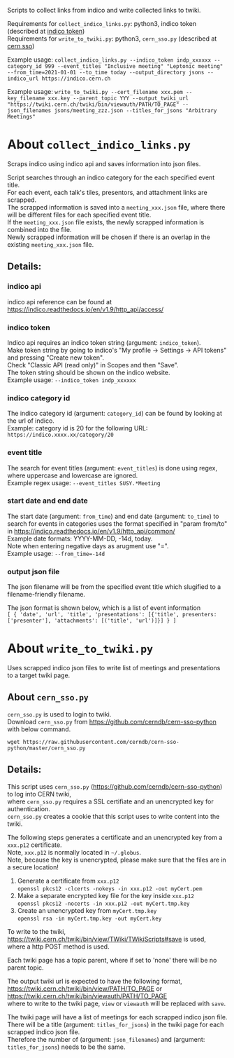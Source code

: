 Scripts to collect links from indico and write collected links to twiki.

Requirements for `collect_indico_links.py`: python3, indico token (described at [indico token](#indico-token))  
Requirements for `write_to_twiki.py`: python3, `cern_sso.py` (described at [cern sso](#cern_sso))

Example usage: `collect_indico_links.py --indico_token indp_xxxxxx --category_id 999 --event_titles "Inclusive meeting" "Leptonic meeting" --from_time=2021-01-01 --to_time today --output_directory jsons --indico_url https://indico.cern.ch`

Example usage: `write_to_twiki.py --cert_filename xxx.pem --key_filename xxx.key --parent_topic YYY --output_twiki_url "https://twiki.cern.ch/twiki/bin/viewauth/PATH/TO_PAGE" --json_filenames jsons/meeting_zzz.json --titles_for_jsons "Arbitrary Meetings"`

# About `collect_indico_links.py`

Scraps indico using indico api and saves information into json files.

Script searches through an indico category for the each specified event title.  
For each event, each talk's tiles, presentors, and attachment links are scrapped.  
The scrapped information is saved into a `meeting_xxx.json` file, where there will be different files for each specified event title.  
If the `meeting_xxx.json` file exists, the newly scrapped information is combined into the file.  
Newly scrapped information will be chosen if there is an overlap in the existing `meeting_xxx.json` file.  

## Details:

### indico api
indico api reference can be found at https://indico.readthedocs.io/en/v1.9/http_api/access/

### <a name="indico_token"></a>indico token 
Indico api requires an indico token string (argument: `indico_token`).  
Make token string by going to indico's "My profile -> Settings -> API tokens" and pressing "Create new token".  
Check "Classic API (read only)" in Scopes and then "Save".  
The token string should be shown on the indico website.  
Example usage: `--indico_token indp_xxxxxx`  

### indico category id
The indico category id (argument: `category_id`) can be found by looking at the url of indico.  
Example: category id is 20 for the following URL: `https://indico.xxxx.xx/category/20`

### event title
The search for event titles (argument: `event_titles`) is done using regex, where uppercase and lowercase are ignored.  
Example regex usage: `--event_titles SUSY.*Meeting`

### start date and end date
The start date (argument: `from_time`) and end date (argument: `to_time`) to search for events in categories uses the format specified in "param from/to" in https://indico.readthedocs.io/en/v1.9/http_api/common/  
Example date formats: YYYY-MM-DD, -14d, today.  
Note when entering negative days as arugment use "=".  
Example usage: `--from_time=-14d`  

### output json file
The json filename will be from the specified event title which slugified to a filename-friendly filename.

The json format is shown below, which is a list of event information  
`[ { 'date', 'url', 'title', 'presentations': [{'title', presenters:['presenter'], 'attachments': [('title', 'url')]}] } ]`

# About `write_to_twiki.py`

Uses scrapped indico json files to write list of meetings and presentations to a target twiki page.

##  <a name="cern_sso"></a>About `cern_sso.py`

`cern_sso.py` is used to login to twiki.  
Download `cern_sso.py` from https://github.com/cerndb/cern-sso-python with below command.  

`wget https://raw.githubusercontent.com/cerndb/cern-sso-python/master/cern_sso.py`

## Details: 

This script uses `cern_sso.py` (https://github.com/cerndb/cern-sso-python) to log into CERN twiki,  
where `cern_sso.py` requires a SSL certifiate and an unencrypted key for authentication.  
`cern_sso.py` creates a cookie that this script uses to write content into the twiki.

The following steps generates a certificate and an unencrypted key from a `xxx.p12` certificate.  
Note, `xxx.p12` is normally located in `~/.globus`.  
Note, because the key is unencrypted, please make sure that the files are in a secure location!  
1. Generate a certificate from `xxx.p12`  
`openssl pkcs12 -clcerts -nokeys -in xxx.p12 -out myCert.pem`  
2. Make a separate encrypted key file for the key inside `xxx.p12`  
`openssl pkcs12 -nocerts -in xxx.p12 -out myCert.tmp.key`  
3. Create an unencrypted key from `myCert.tmp.key`  
`openssl rsa -in myCert.tmp.key -out myCert.key`  

To write to the twiki, https://twiki.cern.ch/twiki/bin/view/TWiki/TWikiScripts#save is used,  
where a http POST method is used.

Each twiki page has a topic parent, where if set to 'none' there will be no parent topic.

The output twiki url is expected to have the following format,  
https://twiki.cern.ch/twiki/bin/view/PATH/TO_PAGE or https://twiki.cern.ch/twiki/bin/viewauth/PATH/TO_PAGE  
where to write to the twiki page, `view` or `viewauth` will be replaced with `save`.  

The twiki page will have a list of meetings for each scrapped indico json file.  
There will be a title (argument: `titles_for_jsons`) in the twiki page for each scrapped indico json file.  
Therefore the number of (argument: `json_filenames`) and (argument: `titles_for_jsons`) needs to be the same.

